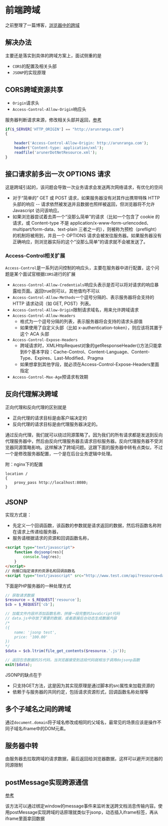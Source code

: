 前端跨域
===

之前整理了一篇博客，[浏览器中的跨域](http://www.shymean.com/article/%E6%B5%8F%E8%A7%88%E5%99%A8%E4%B8%AD%E7%9A%84%E8%B7%A8%E5%9F%9)

## 解决办法
主要还是落实到具体的跨域方案上，面试侧重的是
* `CORS`的配置及相关头部
* `JSONP`的实现原理

## CORS跨域资源共享
* `Origin`请求头
* `Access-Control-Allow-Origin`响应头

服务器判断请求来源，修改相关头部并返回，[参考](https://developer.mozilla.org/zh-CN/docs/Web/HTTP/Server-Side_Access_Control)

```php
if($_SERVER['HTTP_ORIGIN'] == "http://arunranga.com")
{
 
    header('Access-Control-Allow-Origin: http://arunranga.com');
    header('Content-type: application/xml');
    readfile('arunerDotNetResource.xml');
}
```

## 接口请求前多出一次 OPTIONS 请求
这是跨域引起的，该问题会导致一次业务请求会发送两次网络请求，有优化的空间
* 对于“简单的” GET 或 POST 请求，如果服务器没有对其作出携带特殊 HTTP 头部的响应 -- 请求依然被发送并且数据也照样被返回，但浏览器将不允许 Javascript 访问该响应。
* 如果浏览器尝试着去弄一个“没那么简单”的请求（比如一个包含了 cookie 的请求，或 Content-type 不是 application/x-www-form-urlencoded、multipart/form-data、text-plain 三者之一的），则被称为预检（preflight）的机制将被用到，并且一个 OPTIONS 请求会被发往服务器。如果服务器没有正确响应，则浏览器实际的这个“没那么简单”的请求就不会被发送了。


### Access-Control相关扩展
`Access-Control`是一系列访问控制的响应头，主要在服务器中进行配置，这个问题是某个面试官根据`CORS`进行的扩展
* `Access-Control-Allow-Credentials`响应头表示是否可以将对请求的响应暴露给页面。返回true则可以，其他值均不可以
* `Access-Control-Allow-Methods`一个逗号分隔的、表示服务器将会支持的 HTTP 请求动词（如 GET, POST）列表。
* `Access-Control-Allow-Origin`限制请求域名，用来允许跨域请求
* `Access-Control-Allow-Headers`
    * 格式为一个逗号分隔的列表，表示服务器将会支持的请求头部值
    * 如果使用了自定义头部（比如 x-authentication-token），则应该将其置于这个 ACA 头部
* `Access-Control-Expose-Headers`
    * 跨域请求时，XMLHttpRequest对象的getResponseHeader()方法只能拿到6个基本字段：Cache-Control、Content-Language、Content-Type、Expires、Last-Modified、Pragma
    * 如果想拿到其他字段，就必须在Access-Control-Expose-Headers里面指定
* `Access-Control-Max-Age`预请求有效期


## 反向代理解决跨域
正向代理和反向代理的区别就是
* 正向代理的请求目标是由客户端决定的
* 反向代理的请求目标是由代理服务器决定的。

通过反向代理，我们就可以绕过同源策略了。因为我们的所有请求都是发送到反向代理服务器中，然后由反向代理服务器去请求目标服务器。反向代理服务器不受浏览器同源策略影响。这样解决了跨域问题。这跟下面的服务器中转有点类似，不过一个是修改服务器配置，一个是在后台业务逻辑中处理。

附：nginx下的配置
```
location /
{
	proxy_pass http://localhost:8080;
}
```

## JSONP
实现方式是：
* 先定义一个回调函数，该函数的参数就是请求返回的数据，然后将函数名称附在请求上传递给服务器，
* 服务请根据请求的资源和回调函数名称，
```html
<script type="text/javascript">
    function dojsonp(res){
        console.log(res);
    }
</script>
// 向接口指定请求的资源名和回调函数名
<script type="text/javascript" src="http://www.test.com/api?resource=data&cb=dojsonp"></script>
```

下面是PHP服务器的一种处理方式

```php
// 获取请求数据
$resource = $_REQUEST['resource'];
$cb = $_REQUEST['cb'];

// 加载文件内容并添加函数名称，拼接一段完整的JavaScript代码
// data.js中存放了需要的数据，或者直接后台动态生成数据内容
/* 
({
    name: 'jsonp test',
    price: '100.00'
}) 
*/
$data = $cb.ltrim(file_get_contents($resource.'.js'));

// 返回包含数据的JS代码，当浏览器接受到这段代码就相当于调用dojsonp函数
exit($data);
```

JSONP的缺点在于
* 只支持GET方法，这是因为其实现原理是通过脚本的src属性来加载资源的
* 依赖于与服务器的共同约定，包括请求资源形式，回调函数名称处理等

## 多个子域名之间的跨域
通过`document.domain`将子域名修改成相同的父域名，最常见的场景应该是操作不同子域名iframe中的DOM元素。

## 服务器中转
由服务器去拉取跨域的请求数据，最后返回给浏览器数据，这样可以避开浏览器的同源限制

## postMessage实现跨源通信
[参考](https://developer.mozilla.org/zh-CN/docs/Web/API/Window/postMessage)

该方法可以通过绑定window的message事件来监听发送跨文档消息传输内容。使用postMessage实现跨域的话原理就类似于jsonp，动态插入iframe标签，再从iframe里面拿回数据